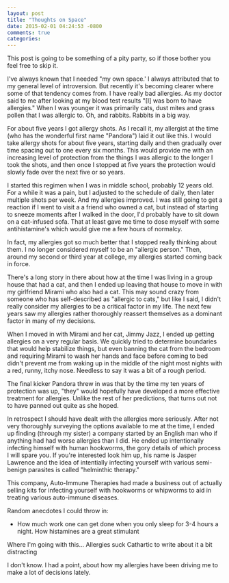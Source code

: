 ```yaml
---
layout: post
title: "Thoughts on Space"
date: 2015-02-01 04:24:53 -0800
comments: true
categories:
---
```


This post is going to be something of a pity party, so if those bother
you feel free to skip it.

<!--more-->

I've always known that I needed "my own space.' I always attributed
that to my general level of introversion. But recently it's becoming
clearer where some of that tendency comes from. I have really bad
allergies. As my doctor said to me after looking at my blood test
results "[I] was born to have allergies." When I was younger it was
primarily cats, dust mites and grass pollen that I was allergic
to. Oh, and rabbits.  Rabbits in a big way.

For about five years I got allergy shots. As I recall it, my allergist
at the time (who has the wonderful first name "Pandora") laid it out
like this. I would take allergy shots for about five years, starting
daily and then gradually over time spacing out to one every six
months. This would provide me with an increasing level of protection
from the things I was allergic to the longer I took the shots, and
then once I stopped at five years the protection would slowly fade
over the next five or so years.

I started this regimen when I was in middle school, probably 12 years
old. For a while it was a pain, but I adjusted to the schedule of
daily, then later multiple shots per week.  And my allergies improved.
I was still going to get a reaction if I went to visit a a friend who
owned a cat, but instead of starting to sneeze moments after I walked
in the door, I'd probably have to sit down on a cat-infused sofa. That
at least gave me time to dose myself with some antihistamine's which
would give me a few hours of normalcy.

In fact, my allergies got so much better that I stopped really
thinking about them. I no longer considered myself to be an "allergic
person." Then, around my second or third year at college, my allergies
started coming back in force.

There's a long story in there about how at the time I was living in a
group house that had a cat, and then I ended up leaving that house to
move in with my girlfriend Mirami who also had a cat. This may sound
crazy from someone who has self-described as "allergic to cats," but
like I said, I didn't really consider my allergies to be a critical
factor in my life. The next few years saw my allergies rather
thoroughly reassert themselves as a dominant factor in many of my
decisions.

When I moved in with Mirami and her cat, Jimmy Jazz, I ended up
getting allergies on a very regular basis. We quickly tried to
determine boundaries that would help stabilize things, but even
banning the cat from the bedroom and requiring Mirami to wash her
hands and face before coming to bed didn't prevent me from waking up
in the middle of the night most nights with a red, runny, itchy
nose. Needless to say it was a bit of a rough period.

The final kicker Pandora threw in was that by the time my ten years of
protection was up, "they" would hopefully have developed a more
effective treatment for allergies. Unlike the rest of her predictions,
that turns out not to have panned out quite as she hoped.

In retrospect I should have dealt with the allergies more
seriously. After not very thoroughly surveying the options available
to me at the time, I ended up finding (through my sister) a company
started by an English man who if anything had had worse allergies than
I did. He ended up intentionally infecting himself with human
hookworms, the gory details of which process I will spare you. If
you're interested look him up, his name is Jasper Lawrence and the
idea of intentially infecting yourself with various semi-benign
parasites is called "helminthic therapy."

This company, Auto-Immune Therapies had made a business out of
actually selling kits for infecting yourself with hookworms or
whipworms to aid in treating various auto-immune diseases.

Random anecdotes I could throw in:

- How much work one can get done when you only sleep for 3-4 hours a
  night. How histamines are a great stimulant

Where I'm going with this...
Allergies suck
Cathartic to write about it a bit
distracting

I don't know.  I had a point, about how my allergies have been driving
me to make a lot of decisions lately.
